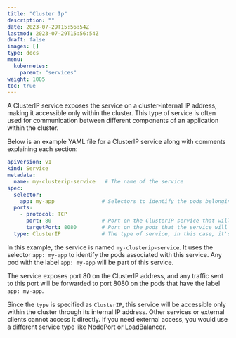 ```yaml
---
title: "Cluster Ip"
description: ""
date: 2023-07-29T15:56:54Z
lastmod: 2023-07-29T15:56:54Z
draft: false
images: []
type: docs
menu:
  kubernetes:
    parent: "services"
weight: 1005
toc: true
---
```

A ClusterIP service exposes the service on a cluster-internal IP address, making it accessible only within the cluster. This type of service is often used for communication between different components of an application within the cluster.

Below is an example YAML file for a ClusterIP service along with comments explaining each section:

```yaml
apiVersion: v1
kind: Service
metadata:
  name: my-clusterip-service   # The name of the service
spec:
  selector:
    app: my-app               # Selectors to identify the pods belonging to this service
  ports:
    - protocol: TCP
      port: 80                # Port on the ClusterIP service that will be exposed
      targetPort: 8080        # Port on the pods that the service will route traffic to
  type: ClusterIP             # The type of service, in this case, it's ClusterIP
```

In this example, the service is named `my-clusterip-service`. It uses the selector `app: my-app` to identify the pods associated with this service. Any pod with the label `app: my-app` will be part of this service.

The service exposes port 80 on the ClusterIP address, and any traffic sent to this port will be forwarded to port 8080 on the pods that have the label `app: my-app`.

Since the `type` is specified as `ClusterIP`, this service will be accessible only within the cluster through its internal IP address. Other services or external clients cannot access it directly. If you need external access, you would use a different service type like NodePort or LoadBalancer.